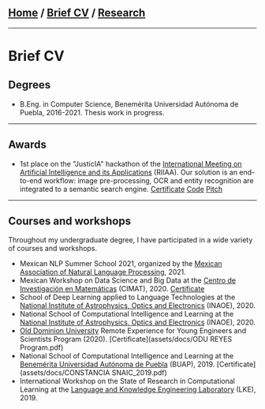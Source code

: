 ## [Home](/index) / [Brief CV](/cv) / [Research](/research)
---

# Brief CV

## Degrees
- B.Eng. in Computer Science, Benemérita Universidad Autónoma de Puebla, 2016-2021. Thesis work in progress.

---

## Awards
- 1st place on the "JusticIA" hackathon of the [International Meeting on Artificial Intelligence and its Applications](http://riiaa.org/) (RIIAA). Our solution is an end-to-end workflow: image pre-processing, OCR and entity recognition are integrated to a semantic search engine. [Certificate]() [Code](https://github.com/Hackaton-JusticIA-2021/Coeus-AI) [Pitch](https://youtu.be/L6xxXq6wVWE)

---

## Courses and workshops
Throughout my undergraduate degree, I have participated in a wide variety of courses and workshops.

- Mexican NLP Summer School 2021, organized by the [Mexican Association of Natural Language Processing](http://ampln.mx/portal/inicio), 2021.
- Mexican Workshop on Data Science and Big Data at the [Centro de Investigación en Matemáticas](https://www.cimat.mx/) (CIMAT), 2020. [Certificate](assets/docs/Reconocimiento_Taller_CD_BD_2020_Rafael_Gallardo_García.pdf)
- School of Deep Learning applied to Language Technologies at the
[National Institute of Astrophysics, Optics and Electronics](https://www.inaoep.mx/) (INAOE), 2020.
- National School of Computational Intelligence and Learning at the
[National Institute of Astrophysics, Optics and Electronics](https://www.inaoep.mx/) (INAOE), 2020.
- [Old Dominion University](https://www.odu.edu/) Remote Experience for Young Engineers
and Scientists Program (2020). [Certificate](assets/docs/ODU REYES Program.pdf)
- National School of Computational Intelligence and Learning at the
[Benemérita Universidad Autónoma de Puebla](https://www.buap.mx/) (BUAP), 2019. [Certificate](assets/docs/CONSTANCIA SNAIC_2019.pdf)
- International Workshop on the State of Research in Computational
Learning at the [Language and Knowledge Engineering Laboratory](http://www.lke.buap.mx/) (LKE), 2019.
